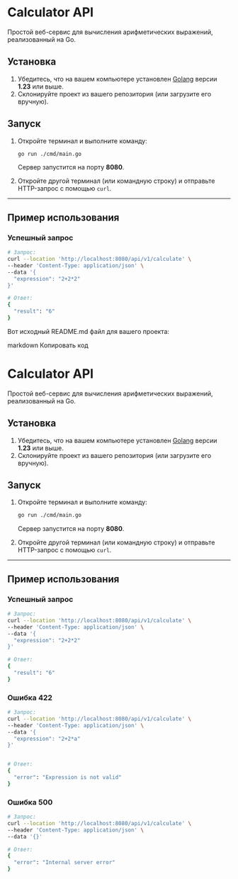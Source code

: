 # Calculator API

Простой веб-сервис для вычисления арифметических выражений, реализованный на Go.

## Установка

1. Убедитесь, что на вашем компьютере установлен [Golang](https://go.dev/dl/) версии **1.23** или выше.
2. Склонируйте проект из вашего репозитория (или загрузите его вручную).

## Запуск

1. Откройте терминал и выполните команду:

    ```bash
    go run ./cmd/main.go
    ```

    Сервер запустится на порту **8080**.

2. Откройте другой терминал (или командную строку) и отправьте HTTP-запрос с помощью `curl`.

---

## Пример использования

### Успешный запрос

```bash
# Запрос:
curl --location 'http://localhost:8080/api/v1/calculate' \
--header 'Content-Type: application/json' \
--data '{
  "expression": "2+2*2"
}'

# Ответ:
{
  "result": "6"
}
```


Вот исходный README.md файл для вашего проекта:

markdown
Копировать код
# Calculator API

Простой веб-сервис для вычисления арифметических выражений, реализованный на Go.

## Установка

1. Убедитесь, что на вашем компьютере установлен [Golang](https://go.dev/dl/) версии **1.23** или выше.
2. Склонируйте проект из вашего репозитория (или загрузите его вручную).

## Запуск

1. Откройте терминал и выполните команду:

    ```bash
    go run ./cmd/main.go
    ```

    Сервер запустится на порту **8080**.

2. Откройте другой терминал (или командную строку) и отправьте HTTP-запрос с помощью `curl`.

---

## Пример использования

### Успешный запрос

```bash
# Запрос:
curl --location 'http://localhost:8080/api/v1/calculate' \
--header 'Content-Type: application/json' \
--data '{
  "expression": "2+2*2"
}'

# Ответ:
{
  "result": "6"
}
```

### Ошибка 422

```bash
# Запрос:
curl --location 'http://localhost:8080/api/v1/calculate' \
--header 'Content-Type: application/json' \
--data '{
  "expression": "2+2*a"
}'


# Ответ:
{
  "error": "Expression is not valid"
}
```

### Ошибка 500

```bash
# Запрос:
curl --location 'http://localhost:8080/api/v1/calculate' \
--header 'Content-Type: application/json' \
--data '{}'

# Ответ:
{
  "error": "Internal server error"
}
```
